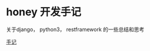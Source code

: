 honey 开发手记
=============
关于django， python3， restframework 的一些总结和思考  

[手记](https://github.com/littlezz/honey-dev-note/blob/master/honeyproject%E5%BC%80%E5%8F%91%E6%89%8B%E8%AE%B0.md)

